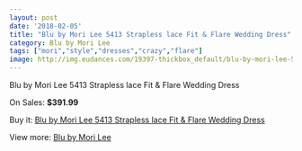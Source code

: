 ```yaml
---
layout: post
date: '2018-02-05'
title: "Blu by Mori Lee 5413 Strapless lace Fit & Flare Wedding Dress"
category: Blu by Mori Lee
tags: ["mori","style","dresses","crazy","flare"]
image: http://img.eudances.com/19397-thickbox_default/blu-by-mori-lee-5413-strapless-lace-fit-flare-wedding-dress.jpg
---
```

Blu by Mori Lee 5413 Strapless lace Fit & Flare Wedding Dress

On Sales: **$391.99**
<a href="https://www.eudances.com/en/blu-by-mori-lee/5768-blu-by-mori-lee-5413-strapless-lace-fit-flare-wedding-dress.html"><amp-img layout="responsive" width="600" height="600" src="//img.eudances.com/19397-thickbox_default/blu-by-mori-lee-5413-strapless-lace-fit-flare-wedding-dress.jpg" alt="Blu by Mori Lee 5413 Strapless lace Fit & Flare Wedding Dress 0" /></a>
<a href="https://www.eudances.com/en/blu-by-mori-lee/5768-blu-by-mori-lee-5413-strapless-lace-fit-flare-wedding-dress.html"><amp-img layout="responsive" width="600" height="600" src="//img.eudances.com/19399-thickbox_default/blu-by-mori-lee-5413-strapless-lace-fit-flare-wedding-dress.jpg" alt="Blu by Mori Lee 5413 Strapless lace Fit & Flare Wedding Dress 1" /></a>
<a href="https://www.eudances.com/en/blu-by-mori-lee/5768-blu-by-mori-lee-5413-strapless-lace-fit-flare-wedding-dress.html"><amp-img layout="responsive" width="600" height="600" src="//img.eudances.com/19398-thickbox_default/blu-by-mori-lee-5413-strapless-lace-fit-flare-wedding-dress.jpg" alt="Blu by Mori Lee 5413 Strapless lace Fit & Flare Wedding Dress 2" /></a>

Buy it: [Blu by Mori Lee 5413 Strapless lace Fit & Flare Wedding Dress](https://www.eudances.com/en/blu-by-mori-lee/5768-blu-by-mori-lee-5413-strapless-lace-fit-flare-wedding-dress.html "Blu by Mori Lee 5413 Strapless lace Fit & Flare Wedding Dress")

View more: [Blu by Mori Lee](https://www.eudances.com/en/39-blu-by-mori-lee "Blu by Mori Lee")